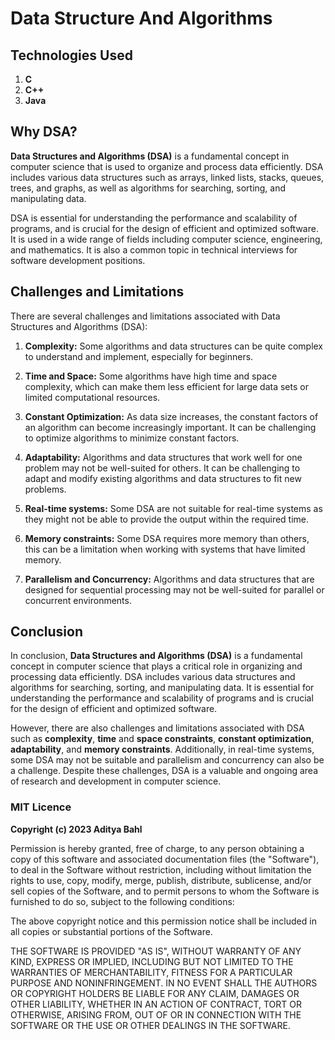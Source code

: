 # Data Structure And Algorithms

## Technologies Used

1. **C**
2. **C++**
3. **Java**

## Why DSA?

**Data Structures and Algorithms (DSA)** is a fundamental concept in computer science that is used to organize and process data efficiently. DSA includes various data structures such as arrays, linked lists, stacks, queues, trees, and graphs, as well as algorithms for searching, sorting, and manipulating data.

DSA is essential for understanding the performance and scalability of programs, and is crucial for the design of efficient and optimized software. It is used in a wide range of fields including computer science, engineering, and mathematics. It is also a common topic in technical interviews for software development positions.

## Challenges and Limitations

There are several challenges and limitations associated with Data Structures and Algorithms (DSA):

1. **Complexity:** Some algorithms and data structures can be quite complex to understand and implement, especially for beginners.

2. **Time and Space:** Some algorithms have high time and space complexity, which can make them less efficient for large data sets or limited computational resources.

3. **Constant Optimization:** As data size increases, the constant factors of an algorithm can become increasingly important. It can be challenging to optimize algorithms to minimize constant factors.

4. **Adaptability:** Algorithms and data structures that work well for one problem may not be well-suited for others. It can be challenging to adapt and modify existing algorithms and data structures to fit new problems.

5. **Real-time systems:** Some DSA are not suitable for real-time systems as they might not be able to provide the output within the required time.

6. **Memory constraints:** Some DSA requires more memory than others, this can be a limitation when working with systems that have limited memory.

7. **Parallelism and Concurrency:** Algorithms and data structures that are designed for sequential processing may not be well-suited for parallel or concurrent environments.

## Conclusion

In conclusion, **Data Structures and Algorithms (DSA)** is a fundamental concept in computer science that plays a critical role in organizing and processing data efficiently. DSA includes various data structures and algorithms for searching, sorting, and manipulating data. It is essential for understanding the performance and scalability of programs and is crucial for the design of efficient and optimized software.

However, there are also challenges and limitations associated with DSA such as **complexity**, **time** and **space constraints**, **constant optimization**, **adaptability**, and **memory constraints**. Additionally, in real-time systems, some DSA may not be suitable and parallelism and concurrency can also be a challenge. Despite these challenges, DSA is a valuable and ongoing area of research and development in computer science.

### MIT Licence

**Copyright (c) 2023 Aditya Bahl**

Permission is hereby granted, free of charge, to any person obtaining a copy of this software and associated documentation files (the "Software"), to deal in the Software without restriction, including without limitation the rights to use, copy, modify, merge, publish, distribute, sublicense, and/or sell copies of the Software, and to permit persons to whom the Software is furnished to do so, subject to the following conditions:

The above copyright notice and this permission notice shall be included in all copies or substantial portions of the Software.

THE SOFTWARE IS PROVIDED "AS IS", WITHOUT WARRANTY OF ANY KIND, EXPRESS OR IMPLIED, INCLUDING BUT NOT LIMITED TO THE WARRANTIES OF MERCHANTABILITY, FITNESS FOR A PARTICULAR PURPOSE AND NONINFRINGEMENT. IN NO EVENT SHALL THE AUTHORS OR COPYRIGHT HOLDERS BE LIABLE FOR ANY CLAIM, DAMAGES OR OTHER LIABILITY, WHETHER IN AN ACTION OF CONTRACT, TORT OR OTHERWISE, ARISING FROM, OUT OF OR IN CONNECTION WITH THE SOFTWARE OR THE USE OR OTHER DEALINGS IN THE SOFTWARE.
